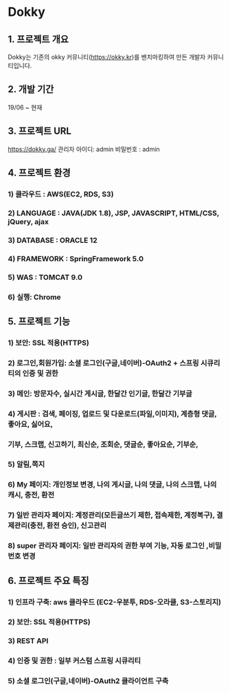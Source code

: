 # Dokky 

## 1. 프로젝트 개요

Dokky는 기존의 okky 커뮤니티(https://okky.kr)를 벤치마킹하여 만든 개발자 커뮤니티입니다.

## 2. 개발 기간
19/06 ~ 현재

## 3. 프로젝트 URL

https://dokky.ga/
관리자 아이디: admin 비밀번호 : admin

## 4. 프로젝트 환경
  ### 1) 클라우드 : AWS(EC2, RDS, S3)
  ### 2) LANGUAGE : JAVA(JDK 1.8), JSP, JAVASCRIPT, HTML/CSS, jQuery, ajax
  ### 3) DATABASE : ORACLE 12
  ### 4) FRAMEWORK : SpringFramework 5.0
  ### 5) WAS : TOMCAT 9.0
  ### 6) 실행: Chrome

## 5. 프로젝트 기능

### 1) 보안: SSL 적용(HTTPS)
### 2) 로그인,회원가입: 소셜 로그인(구글,네이버)-OAuth2 + 스프링 시큐리티의 인증 및 권한
### 3) 메인: 방문자수, 실시간 게시글, 한달간 인기글, 한달간 기부글
### 4) 게시판 : 검색, 페이징, 업로드 및 다운로드(파일,이미지), 계층형 댓글, 좋아요, 싫어요, 
### 기부, 스크랩, 신고하기, 최신순, 조회순, 댓글순, 좋아요순, 기부순,
### 5) 알림,쪽지
### 6) My 페이지: 개인정보 변경, 나의 게시글, 나의 댓글, 나의 스크랩, 나의 캐시, 충전, 환전 
### 7) 일반 관리자 페이지: 계정관리(모든글쓰기 제한, 접속제한, 계정복구), 결제관리(충전, 환전 승인), 신고관리
### 8) super 관리자 페이지: 일반 관리자의 권한 부여 기능, 자동 로그인 ,비밀번호 변경

## 6. 프로젝트 주요 특징

### 1) 인프라 구축: aws 클라우드 (EC2-우분투, RDS-오라클, S3-스토리지)
### 2) 보안: SSL 적용(HTTPS)
### 3) REST API
### 4) 인증 및 권한 : 일부 커스텀 스프링 시큐리티
### 5) 소셜 로그인(구글,네이버)-OAuth2 클라이언트 구축
